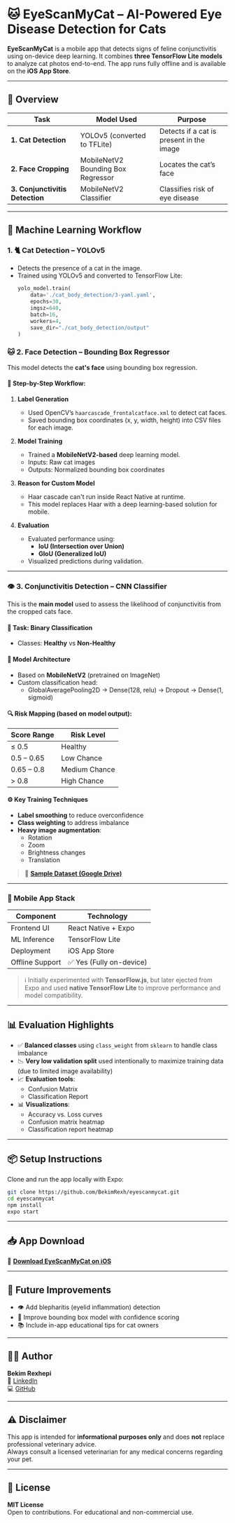 # 🐱 EyeScanMyCat – AI-Powered Eye Disease Detection for Cats

**EyeScanMyCat** is a mobile app that detects signs of feline conjunctivitis using on-device deep learning. It combines **three TensorFlow Lite models** to analyze cat photos end-to-end. The app runs fully offline and is available on the **iOS App Store**.

---

## 🚀 Overview

| Task                          | Model Used                            | Purpose |
|------------------------------|----------------------------------------|---------|
| **1. Cat Detection**         | YOLOv5 (converted to TFLite)           | Detects if a cat is present in the image |
| **2. Face Cropping**         | MobileNetV2 Bounding Box Regressor     | Locates the cat’s face |
| **3. Conjunctivitis Detection** | MobileNetV2 Classifier              | Classifies risk of eye disease |

---

## 🧠 Machine Learning Workflow

### 1. 🐈 Cat Detection – YOLOv5

- Detects the presence of a cat in the image.
- Trained using YOLOv5 and converted to TensorFlow Lite:
  ```python
  yolo_model.train(
      data='./cat_body_detection/3-yaml.yaml',
      epochs=30,
      imgsz=640,
      batch=16,
      workers=4,
      save_dir="./cat_body_detection/output"
  )

### 🐱 2. Face Detection – Bounding Box Regressor

This model detects the **cat's face** using bounding box regression.

#### 📸 Step-by-Step Workflow:

1. **Label Generation**
   - Used OpenCV’s `haarcascade_frontalcatface.xml` to detect cat faces.
   - Saved bounding box coordinates (x, y, width, height) into CSV files for each image.

2. **Model Training**
   - Trained a **MobileNetV2-based** deep learning model.
   - Inputs: Raw cat images  
   - Outputs: Normalized bounding box coordinates

3. **Reason for Custom Model**
   - Haar cascade can't run inside React Native at runtime.
   - This model replaces Haar with a deep learning-based solution for mobile.

4. **Evaluation**
   - Evaluated performance using:
     - **IoU (Intersection over Union)**
     - **GIoU (Generalized IoU)**
   - Visualized predictions during validation.

---

### 👁️ 3. Conjunctivitis Detection – CNN Classifier

This is the **main model** used to assess the likelihood of conjunctivitis from the cropped cats face.

#### 🧪 Task: Binary Classification  
- Classes: **Healthy** vs **Non-Healthy**

#### 🧱 Model Architecture
- Based on **MobileNetV2** (pretrained on ImageNet)
- Custom classification head:
  - GlobalAveragePooling2D → Dense(128, relu) → Dropout → Dense(1, sigmoid)

#### 🔍 Risk Mapping (based on model output):
| Score Range     | Risk Level          |
|-----------------|---------------------|
| ≤ 0.5           | Healthy             |
| 0.5 – 0.65      | Low Chance          |
| 0.65 – 0.8      | Medium Chance       |
| > 0.8           | High Chance         |

#### ⚙️ Key Training Techniques
- **Label smoothing** to reduce overconfidence
- **Class weighting** to address imbalance
- **Heavy image augmentation**:
  - Rotation  
  - Zoom  
  - Brightness changes  
  - Translation  

> 📂 [**Sample Dataset (Google Drive)**](https://drive.google.com/drive/folders/1sXdw-8b0ZTOrsPKWwvCUm7je000vs3PY?usp=drive_link)

---

### 📱 Mobile App Stack

| Component        | Technology           |
|------------------|----------------------|
| Frontend UI       | React Native + Expo |
| ML Inference      | TensorFlow Lite     |
| Deployment        | iOS App Store        |
| Offline Support   | ✅ Yes (Fully on-device) |

> ℹ️ Initially experimented with **TensorFlow.js**, but later ejected from Expo and used **native TensorFlow Lite** to improve performance and model compatibility.

---

## 📊 Evaluation Highlights

- ✅ **Balanced classes** using `class_weight` from `sklearn` to handle class imbalance
- 📉 **Very low validation split** used intentionally to maximize training data (due to limited image availability)
- 📈 **Evaluation tools**:
  - Confusion Matrix
  - Classification Report
- 📊 **Visualizations**:
  - Accuracy vs. Loss curves
  - Confusion matrix heatmap
  - Classification report heatmap

---

## 📦 Setup Instructions

Clone and run the app locally with Expo:

```bash
git clone https://github.com/BekimRexh/eyescanmycat.git
cd eyescanmycat
npm install
expo start
```
---


## 📥 App Download

📲 [**Download EyeScanMyCat on iOS**](https://apps.apple.com/gb/app/eyescanmycat/id6740725884)  

---

## 📌 Future Improvements

- 👁️ Add blepharitis (eyelid inflammation) detection
- 🧠 Improve bounding box model with confidence scoring
- 📚 Include in-app educational tips for cat owners

---

## 👨‍💻 Author

**Bekim Rexhepi**  
🔗 [LinkedIn](https://www.linkedin.com/in/bekim-rexhepi/)  
💻 [GitHub](https://github.com/BekimRexh)  

---

## ⚠️ Disclaimer

This app is intended for **informational purposes only** and does **not** replace professional veterinary advice.  
Always consult a licensed veterinarian for any medical concerns regarding your pet.

---

## 📝 License

**MIT License**  
Open to contributions. For educational and non-commercial use.




